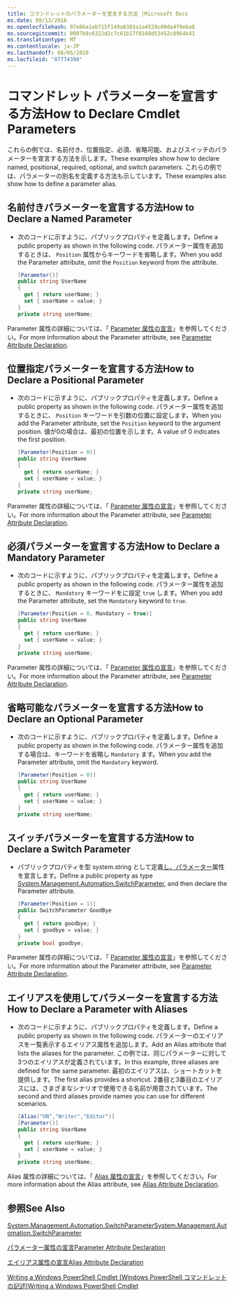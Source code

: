 ```yaml
---
title: コマンドレットのパラメーターを宣言する方法 |Microsoft Docs
ms.date: 09/13/2016
ms.openlocfilehash: 97e86a1eb715f149a8383a1a4529c00da4f0eba8
ms.sourcegitcommit: 0907b8c6322d2c7c61b17f8168d53452c8964b41
ms.translationtype: MT
ms.contentlocale: ja-JP
ms.lasthandoff: 08/05/2020
ms.locfileid: "87774390"
---
```

# <a name="how-to-declare-cmdlet-parameters"></a><span data-ttu-id="c8cf2-102">コマンドレット パラメーターを宣言する方法</span><span class="sxs-lookup"><span data-stu-id="c8cf2-102">How to Declare Cmdlet Parameters</span></span>

<span data-ttu-id="c8cf2-103">これらの例では、名前付き、位置指定、必須、省略可能、およびスイッチのパラメーターを宣言する方法を示します。</span><span class="sxs-lookup"><span data-stu-id="c8cf2-103">These examples show how to declare named, positional, required, optional, and switch parameters.</span></span> <span data-ttu-id="c8cf2-104">これらの例では、パラメーターの別名を定義する方法も示しています。</span><span class="sxs-lookup"><span data-stu-id="c8cf2-104">These examples also show how to define a parameter alias.</span></span>

## <a name="how-to-declare-a-named-parameter"></a><span data-ttu-id="c8cf2-105">名前付きパラメーターを宣言する方法</span><span class="sxs-lookup"><span data-stu-id="c8cf2-105">How to Declare a Named Parameter</span></span>

- <span data-ttu-id="c8cf2-106">次のコードに示すように、パブリックプロパティを定義します。</span><span class="sxs-lookup"><span data-stu-id="c8cf2-106">Define a public property as shown in the following code.</span></span> <span data-ttu-id="c8cf2-107">パラメーター属性を追加するときは、 `Position` 属性からキーワードを省略します。</span><span class="sxs-lookup"><span data-stu-id="c8cf2-107">When you add the Parameter attribute, omit the `Position` keyword from the attribute.</span></span>

    ```csharp
    [Parameter()]
    public string UserName
    {
      get { return userName; }
      set { userName = value; }
    }
    private string userName;
    ```

<span data-ttu-id="c8cf2-108">Parameter 属性の詳細については、「 [Parameter 属性の宣言](./parameter-attribute-declaration.md)」を参照してください。</span><span class="sxs-lookup"><span data-stu-id="c8cf2-108">For more information about the Parameter attribute, see [Parameter Attribute Declaration](./parameter-attribute-declaration.md).</span></span>

## <a name="how-to-declare-a-positional-parameter"></a><span data-ttu-id="c8cf2-109">位置指定パラメーターを宣言する方法</span><span class="sxs-lookup"><span data-stu-id="c8cf2-109">How to Declare a Positional Parameter</span></span>

- <span data-ttu-id="c8cf2-110">次のコードに示すように、パブリックプロパティを定義します。</span><span class="sxs-lookup"><span data-stu-id="c8cf2-110">Define a public property as shown in the following code.</span></span> <span data-ttu-id="c8cf2-111">パラメーター属性を追加するときに、 `Position` キーワードを引数の位置に設定します。</span><span class="sxs-lookup"><span data-stu-id="c8cf2-111">When you add the Parameter attribute, set the `Position` keyword to the argument position.</span></span> <span data-ttu-id="c8cf2-112">値が0の場合は、最初の位置を示します。</span><span class="sxs-lookup"><span data-stu-id="c8cf2-112">A value of 0 indicates the first position.</span></span>

    ```csharp
    [Parameter(Position = 0)]
    public string UserName
    {
      get { return userName; }
      set { userName = value; }
    }
    private string userName;
    ```

<span data-ttu-id="c8cf2-113">Parameter 属性の詳細については、「 [Parameter 属性の宣言](./parameter-attribute-declaration.md)」を参照してください。</span><span class="sxs-lookup"><span data-stu-id="c8cf2-113">For more information about the Parameter attribute, see [Parameter Attribute Declaration](./parameter-attribute-declaration.md).</span></span>

## <a name="how-to-declare-a-mandatory-parameter"></a><span data-ttu-id="c8cf2-114">必須パラメーターを宣言する方法</span><span class="sxs-lookup"><span data-stu-id="c8cf2-114">How to Declare a Mandatory Parameter</span></span>

- <span data-ttu-id="c8cf2-115">次のコードに示すように、パブリックプロパティを定義します。</span><span class="sxs-lookup"><span data-stu-id="c8cf2-115">Define a public property as shown in the following code.</span></span> <span data-ttu-id="c8cf2-116">パラメーター属性を追加するときに、 `Mandatory` キーワードをに設定 `true` します。</span><span class="sxs-lookup"><span data-stu-id="c8cf2-116">When you add the Parameter attribute, set the `Mandatory` keyword to `true`.</span></span>

    ```csharp
    [Parameter(Position = 0, Mandatory = true)]
    public string UserName
    {
      get { return userName; }
      set { userName = value; }
    }
    private string userName;
    ```

<span data-ttu-id="c8cf2-117">Parameter 属性の詳細については、「 [Parameter 属性の宣言](./parameter-attribute-declaration.md)」を参照してください。</span><span class="sxs-lookup"><span data-stu-id="c8cf2-117">For more information about the Parameter attribute, see [Parameter Attribute Declaration](./parameter-attribute-declaration.md).</span></span>

## <a name="how-to-declare-an-optional-parameter"></a><span data-ttu-id="c8cf2-118">省略可能なパラメーターを宣言する方法</span><span class="sxs-lookup"><span data-stu-id="c8cf2-118">How to Declare an Optional Parameter</span></span>

- <span data-ttu-id="c8cf2-119">次のコードに示すように、パブリックプロパティを定義します。</span><span class="sxs-lookup"><span data-stu-id="c8cf2-119">Define a public property as shown in the following code.</span></span> <span data-ttu-id="c8cf2-120">パラメーター属性を追加する場合は、キーワードを省略し `Mandatory` ます。</span><span class="sxs-lookup"><span data-stu-id="c8cf2-120">When you add the Parameter attribute, omit the `Mandatory` keyword.</span></span>

    ```csharp
    [Parameter(Position = 0)]
    public string UserName
    {
      get { return userName; }
      set { userName = value; }
    }
    private string userName;
    ```

## <a name="how-to-declare-a-switch-parameter"></a><span data-ttu-id="c8cf2-121">スイッチパラメーターを宣言する方法</span><span class="sxs-lookup"><span data-stu-id="c8cf2-121">How to Declare a Switch Parameter</span></span>

- <span data-ttu-id="c8cf2-122">パブリックプロパティを型 system.string として定義[し、パラメーター](/dotnet/api/System.Management.Automation.SwitchParameter)属性を宣言します。</span><span class="sxs-lookup"><span data-stu-id="c8cf2-122">Define a public property as type [System.Management.Automation.SwitchParameter](/dotnet/api/System.Management.Automation.SwitchParameter), and then declare the Parameter attribute.</span></span>

    ```csharp
    [Parameter(Position = 1)]
    public SwitchParameter GoodBye
    {
      get { return goodbye; }
      set { goodbye = value; }
    }
    private bool goodbye;
    ```

<span data-ttu-id="c8cf2-123">Parameter 属性の詳細については、「 [Parameter 属性の宣言](./parameter-attribute-declaration.md)」を参照してください。</span><span class="sxs-lookup"><span data-stu-id="c8cf2-123">For more information about the Parameter attribute, see [Parameter Attribute Declaration](./parameter-attribute-declaration.md).</span></span>

## <a name="how-to-declare-a-parameter-with-aliases"></a><span data-ttu-id="c8cf2-124">エイリアスを使用してパラメーターを宣言する方法</span><span class="sxs-lookup"><span data-stu-id="c8cf2-124">How to Declare a Parameter with Aliases</span></span>

- <span data-ttu-id="c8cf2-125">次のコードに示すように、パブリックプロパティを定義します。</span><span class="sxs-lookup"><span data-stu-id="c8cf2-125">Define a public property as shown in the following code.</span></span> <span data-ttu-id="c8cf2-126">パラメーターのエイリアスを一覧表示するエイリアス属性を追加します。</span><span class="sxs-lookup"><span data-stu-id="c8cf2-126">Add an Alias attribute that lists the aliases for the parameter.</span></span> <span data-ttu-id="c8cf2-127">この例では、同じパラメーターに対して3つのエイリアスが定義されています。</span><span class="sxs-lookup"><span data-stu-id="c8cf2-127">In this example, three aliases are defined for the same parameter.</span></span> <span data-ttu-id="c8cf2-128">最初のエイリアスは、ショートカットを提供します。</span><span class="sxs-lookup"><span data-stu-id="c8cf2-128">The first alias provides a shortcut.</span></span> <span data-ttu-id="c8cf2-129">2番目と3番目のエイリアスには、さまざまなシナリオで使用できる名前が用意されています。</span><span class="sxs-lookup"><span data-stu-id="c8cf2-129">The second and third aliases provide names you can use for different scenarios.</span></span>

    ```csharp
    [Alias("UN","Writer","Editor")]
    [Parameter()]
    public string UserName
    {
      get { return userName; }
      set { userName = value; }
    }
    private string userName;
    ```

<span data-ttu-id="c8cf2-130">Alias 属性の詳細については、「 [Alias 属性の宣言](./alias-attribute-declaration.md)」を参照してください。</span><span class="sxs-lookup"><span data-stu-id="c8cf2-130">For more information about the Alias attribute, see [Alias Attribute Declaration](./alias-attribute-declaration.md).</span></span>

## <a name="see-also"></a><span data-ttu-id="c8cf2-131">参照</span><span class="sxs-lookup"><span data-stu-id="c8cf2-131">See Also</span></span>

[<span data-ttu-id="c8cf2-132">System.Management.Automation.SwitchParameter</span><span class="sxs-lookup"><span data-stu-id="c8cf2-132">System.Management.Automation.SwitchParameter</span></span>](/dotnet/api/System.Management.Automation.SwitchParameter)

[<span data-ttu-id="c8cf2-133">パラメーター属性の宣言</span><span class="sxs-lookup"><span data-stu-id="c8cf2-133">Parameter Attribute Declaration</span></span>](./parameter-attribute-declaration.md)

[<span data-ttu-id="c8cf2-134">エイリアス属性の宣言</span><span class="sxs-lookup"><span data-stu-id="c8cf2-134">Alias Attribute Declaration</span></span>](./alias-attribute-declaration.md)

[<span data-ttu-id="c8cf2-135">Writing a Windows PowerShell Cmdlet (Windows PowerShell コマンドレットの記述)</span><span class="sxs-lookup"><span data-stu-id="c8cf2-135">Writing a Windows PowerShell Cmdlet</span></span>](./writing-a-windows-powershell-cmdlet.md)
